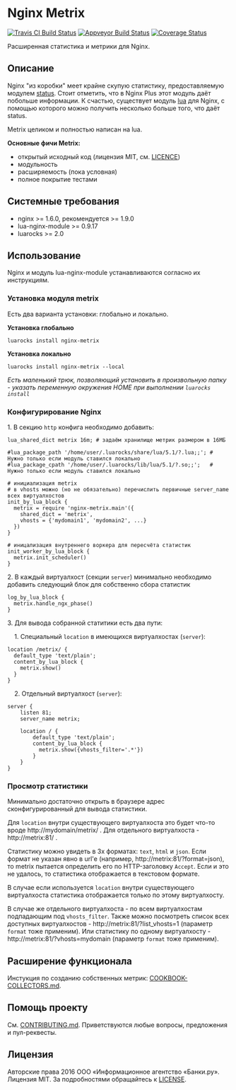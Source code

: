 Nginx Metrix
============
[![Travis CI Build Status](https://travis-ci.org/bankiru/nginx-metrix.svg?branch=1.0-dev)](https://travis-ci.org/bankiru/nginx-metrix)
[![Appveyor Build Status](https://ci.appveyor.com/api/projects/status/s3hy8fq32869o375/branch/1.0-dev?svg=true)](https://ci.appveyor.com/project/ekho/nginx-metrix/branch/1.0-dev)
[![Coverage Status](https://coveralls.io/repos/github/bankiru/nginx-metrix/badge.svg?branch=1.0-dev)](https://coveralls.io/github/bankiru/nginx-metrix?branch=1.0-dev)

Расширенная статистика и метрики для Nginx.

Описание
--------

Nginx "из коробки" меет крайне скупую статистику, предоставляемую модулем [status](http://nginx.org/ru/docs/http/ngx_http_status_module.html).
Стоит отметить, что в Nginx Plus этот модуль даёт побольше информации.
К счастью, существует модуль [lua](https://github.com/openresty/lua-nginx-module) для Nginx, с помощью которого можно получить несколько больше того, что даёт status.

Metrix целиком и полностью написан на lua.

**Основные фичи Metrix:**
* открытый исходный код (лицензия MIT, см. [LICENCE](https://github.com/bankiru/nginx-metrix/blob/master/LICENCE))
* модульность
* расширяемость (пока условная)
* полное покрытие тестами

Системные требования
--------------------

* nginx >= 1.6.0, рекомендуется >= 1.9.0
* lua-nginx-module >= 0.9.17
* luarocks >= 2.0

Использование
-------------
Nginx и модуль lua-nginx-module устанавливаются согласно их инструкциям.

### Установка модуля metrix
Есть два варианта установки: глобально и локально.

**Установка глобально**
```
luarocks install nginx-metrix
```

**Установка локально**
```
luarocks install nginx-metrix --local
```

*Есть маленький трюк, позволяющий установить в произвольную папку - указать переменную окружения HOME при выполнении `luarocks install`*

### Конфигурирование Nginx

1\. В секцию `http` конфига необходимо добавить:

```
lua_shared_dict metrix 16m; # задаём хранилище метрик размером в 16МБ

#lua_package_path '/home/user/.luarocks/share/lua/5.1/?.lua;;'; # Нужно только если модуль ставился локально
#lua_package_cpath '/home/user/.luarocks/lib/lua/5.1/?.so;;';   # Нужно только если модуль ставился локально

# инициализация metrix
# в vhosts можно (но не обязательно) перечислить первичные server_name всех виртуалхостов
init_by_lua_block {
  metrix = require 'nginx-metrix.main'({
    shared_dict = 'metrix',
    vhosts = {'mydomain1', 'mydomain2', ...}
  })
}

# иницализация внутреннего воркера для пересчёта статистик
init_worker_by_lua_block {
  metrix.init_scheduler()
}
```

2\. В каждый виртуалхост (секции `server`) минимально необходимо добавить следующий блок для собственно сбора статистик

```
log_by_lua_block {
  metrix.handle_ngx_phase()
}
```

3\. Для вывода собранной статитики есть два пути:

&nbsp;&nbsp;&nbsp;&nbsp;1\. Специальный `location` в имеющихся виртуалхостах (`server`):
```
location /metrix/ {
  default_type 'text/plain';
  content_by_lua_block {
    metrix.show()
  }
}
```
&nbsp;&nbsp;&nbsp;&nbsp;2\. Отдельный виртуалхост (`server`):

```
server {
    listen 81;
    server_name metrix;

    location / {
        default_type 'text/plain';
        content_by_lua_block {
          metrix.show({vhosts_filter='.*'})
        }
    }
}
```

### Просмотр статистики

Минимально достаточно открыть в браузере адрес сконфигурированный для вывода статистики.

Для `location` внутри существующего виртуалхоста это будет что-то вроде http://mydomain/metrix/ .
Для отдельного виртуалхоста - http://metrix:81/ .

Статистику можно увидеть в 3х форматах: `text`, `html` и `json`.
Если формат не указан явно в url'e (например, http://metrix:81/?format=json), то metrix пытается определить его по HTTP-заголовку `Accept`.
Если и это не удалось, то статистика отображается в текстовом формате.

В случае если используется `location` внутри существующего виртуалхоста статистика отображается только по этому виртуалхосту.

В случае же отдельного виртуалхоста - по всем виртуалхостам подпадающим под `vhosts_filter`.
Также можно посмотреть список всех доступных виртуалхостов - http://metrix:81/?list_vhosts=1 (параметр `format` тоже применим).
Или статистику по одному виртуалхосту - http://metrix:81/?vhosts=mydomain (параметр `format` тоже применим).

Расширение функционала
----------------------

Инстукция по созданию собственных метрик: [COOKBOOK-COLLECTORS.md](https://github.com/bankiru/nginx-metrix/blob/master/doc/COOKBOOK-COLLECTORS.md).

Помощь проекту
--------------

См. [CONTRIBUTING.md](https://github.com/bankiru/nginx-metrix/blob/master/CONTRIBUTING.md). Приветствуются любые вопросы, предложения и пул-реквесты.

Лицензия
--------

Авторские права 2016 ООО «Информационное агентство «Банки.ру». Лицензия MIT. За подробностями обращайтесь к [LICENSE](https://github.com/bankiru/nginx-metrix/blob/master/LICENSE).
